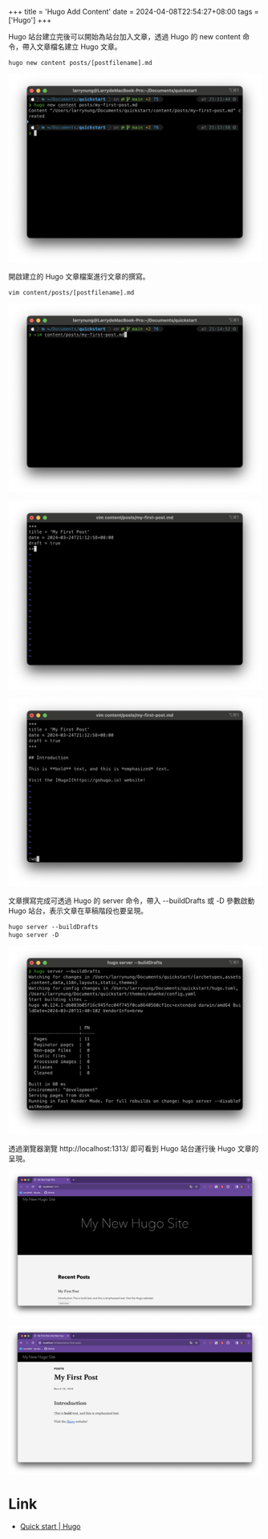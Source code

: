 +++
title = 'Hugo Add Content'
date = 2024-04-08T22:54:27+08:00
tags = ['Hugo']
+++

Hugo 站台建立完後可以開始為站台加入文章，透過 Hugo 的 new content 命令，帶入文章檔名建立 Hugo 文章。

    hugo new content posts/[postfilename].md

![1.png](1.png)


開啟建立的 Hugo 文章檔案進行文章的撰寫。

    vim content/posts/[postfilename].md

![2.png](2.png)

![3.png](3.png)

![4.png](4.png)


文章撰寫完成可透過 Hugo 的 server 命令，帶入 --buildDrafts 或 -D 參數啟動 Hugo 站台，表示文章在草稿階段也要呈現。

    hugo server --buildDrafts
    hugo server -D

![5.png](5.png)


透過瀏覽器瀏覽 http://localhost:1313/ 即可看到 Hugo 站台運行後 Hugo 文章的呈現。

![6.png](6.png)

![7.png](7.png)


Link
====
* [Quick start | Hugo](https://gohugo.io/getting-started/quick-start/)
